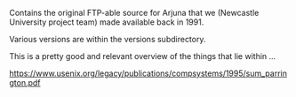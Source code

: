 Contains the original FTP-able source for Arjuna that we (Newcastle University project team) made available back in 1991.

Various versions are within the versions subdirectory.

This is a pretty good and relevant overview of the things that lie within ...

https://www.usenix.org/legacy/publications/compsystems/1995/sum_parrington.pdf

